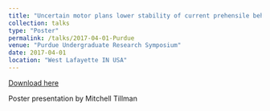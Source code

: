 ```yaml
---
title: "Uncertain motor plans lower stability of current prehensile behaviour"
collection: talks
type: "Poster"
permalink: /talks/2017-04-01-Purdue
venue: "Purdue Undergraduate Research Symposium"
date: 2017-04-01
location: "West Lafayette IN USA"
---
```


[Download here](www.mtillman14.github.io/files/poster/2017-04-01-Purdue.pdf)

Poster presentation by Mitchell Tillman

